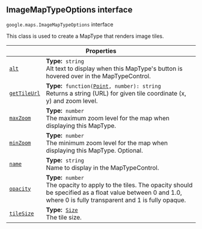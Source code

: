 
<h2 id="ImageMapTypeOptions">ImageMapTypeOptions interface</h2>
<p>
<code><span itemprop="path">google.maps</span>.<span itemprop="name">ImageMapTypeOptions</span></code>
interface
</p>
<p>This class is used to create a MapType that renders image tiles.</p>
<div class="devsite-table-wrapper"><table class="properties responsive" summary="interface ImageMapTypeOptions - Properties">
<thead>
<tr><th colspan="2">Properties</th>
</tr></thead>
<tbody>
<tr id="ImageMapTypeOptions.alt">
<td itemprop="property"><code><a class="secret-link" href="#ImageMapTypeOptions.alt"><span>alt</span></a></code></td>
<td><div><strong>Type:</strong>&nbsp; <code>string</code></div>
<div class="desc">Alt text to display when this MapType's button is hovered over in the MapTypeControl.</div></td>
</tr>
<tr id="ImageMapTypeOptions.getTileUrl">
<td itemprop="property"><code><a class="secret-link" href="#ImageMapTypeOptions.getTileUrl"><span>getTileUrl</span></a></code></td>
<td><div><strong>Type:</strong>&nbsp; <code>function(<a href="Point.md">Point</a>, number): string</code></div>
<div class="desc">Returns a string (URL) for given tile coordinate (x, y) and zoom level.</div></td>
</tr>
<tr id="ImageMapTypeOptions.maxZoom">
<td itemprop="property"><code><a class="secret-link" href="#ImageMapTypeOptions.maxZoom"><span>maxZoom</span></a></code></td>
<td><div><strong>Type:</strong>&nbsp; <code>number</code></div>
<div class="desc">The maximum zoom level for the map when displaying this MapType.</div></td>
</tr>
<tr id="ImageMapTypeOptions.minZoom">
<td itemprop="property"><code><a class="secret-link" href="#ImageMapTypeOptions.minZoom"><span>minZoom</span></a></code></td>
<td><div><strong>Type:</strong>&nbsp; <code>number</code></div>
<div class="desc">The minimum zoom level for the map when displaying this MapType. Optional.</div></td>
</tr>
<tr id="ImageMapTypeOptions.name">
<td itemprop="property"><code><a class="secret-link" href="#ImageMapTypeOptions.name"><span>name</span></a></code></td>
<td><div><strong>Type:</strong>&nbsp; <code>string</code></div>
<div class="desc">Name to display in the MapTypeControl.</div></td>
</tr>
<tr id="ImageMapTypeOptions.opacity">
<td itemprop="property"><code><a class="secret-link" href="#ImageMapTypeOptions.opacity"><span>opacity</span></a></code></td>
<td><div><strong>Type:</strong>&nbsp; <code>number</code></div>
<div class="desc">The opacity to apply to the tiles. The opacity should be specified as a float value between 0 and 1.0, where 0 is fully transparent and 1 is fully opaque.</div></td>
</tr>
<tr id="ImageMapTypeOptions.tileSize">
<td itemprop="property"><code><a class="secret-link" href="#ImageMapTypeOptions.tileSize"><span>tileSize</span></a></code></td>
<td><div><strong>Type:</strong>&nbsp; <code><a href="Size.md">Size</a></code></div>
<div class="desc">The tile size.</div></td>
</tr>
</tbody>
</table></div>
